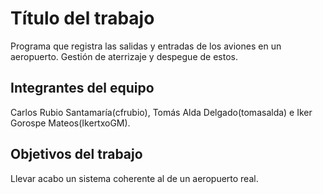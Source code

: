 # Título del trabajo
Programa que registra las salidas y entradas de los aviones en un aeropuerto.
Gestión de aterrizaje y despegue de estos.

## Integrantes del equipo

Carlos Rubio Santamaría(cfrubio), Tomás Alda Delgado(tomasalda) e Iker Gorospe Mateos(IkertxoGM).

## Objetivos del trabajo

Llevar acabo un sistema coherente al de un aeropuerto real. 
